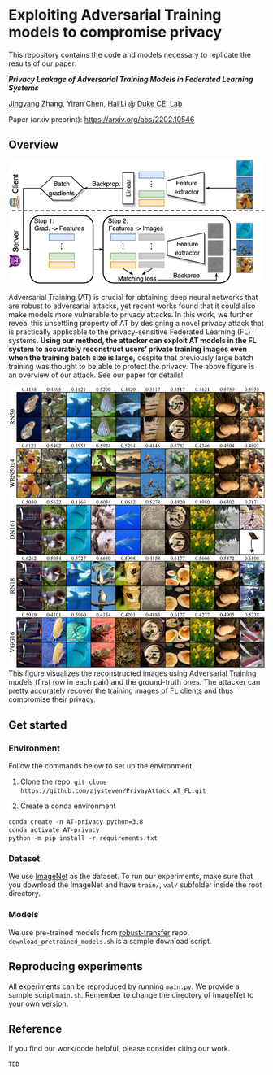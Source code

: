 # Exploiting Adversarial Training models to compromise privacy

This repository contains the code and models necessary to replicate the results of our paper:

***Privacy Leakage of Adversarial Training Models in Federated Learning Systems***

[Jingyang Zhang](https://zjysteven.github.io/), Yiran Chen, Hai Li @ [Duke CEI Lab](https://cei.pratt.duke.edu/)

Paper (arxiv preprint): https://arxiv.org/abs/2202.10546


## Overview
<img src='/figures/overview.png' width='550'>


Adversarial Training (AT) is crucial for obtaining deep neural networks that are robust to adversarial attacks, yet
recent works found that it could also make models more vulnerable to privacy attacks. In this work, we further reveal
this unsettling property of AT by designing a novel privacy attack that is practically applicable to the privacy-sensitive
Federated Learning (FL) systems. **Using our method, the attacker can exploit AT models in the FL system to accurately reconstruct users’ private training images even when the training batch size is large,** despite that previously large batch training was thought to be able to protect the privacy. The above figure is an overview of our attack.
See our paper for details!


<img src='/figures/demo.png' width='650'>
This figure visualizes the reconstructed images using Adversarial Training models (first row in each pair) and the ground-truth ones. The attacker can pretty accurately recover the training images of FL clients and thus compromise their privacy.


## Get started
### Environment
Follow the commands below to set up the environment.

1. Clone the repo: `git clone https://github.com/zjysteven/PrivayAttack_AT_FL.git`

2. Create a conda environment
```
conda create -n AT-privacy python=3.8
conda activate AT-privacy
python -m pip install -r requirements.txt
```

### Dataset
We use [ImageNet](https://www.image-net.org/) as the dataset. To run our experiments, make sure that you download the ImageNet and have `train/`, `val/` subfolder inside the root directory. 

### Models
We use pre-trained models from [robust-transfer](https://github.com/microsoft/robust-models-transfer) repo. `download_pretrained_models.sh` is a sample download script. 

## Reproducing experiments
All experiments can be reproduced by running `main.py`. We provide a sample script `main.sh`. Remember to change the directory of ImageNet to your own version.

## Reference
If you find our work/code helpful, please consider citing our work.
```
TBD
```
